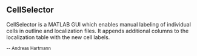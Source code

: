 ## CellSelector

CellSelector is a MATLAB GUI which enables manual labeling of individual cells in outline and localization files. It appends additional columns to the localization table with the new cell labels.

<sub>-- Andreas Hartmann</sub>